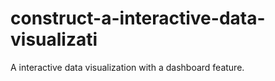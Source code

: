 # construct-a-interactive-data-visualizati
A interactive data visualization with a dashboard feature.
